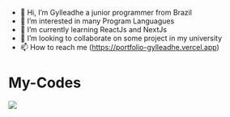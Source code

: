 - 👋 Hi, I’m Gylleadhe a junior programmer from Brazil
- 👀 I’m interested in many Program Languagues
- 🌱 I’m currently learning ReactJs and NextJs
- 💞️ I’m looking to collaborate on some project in my university
- 📫 How to reach me (https://portfolio-gylleadhe.vercel.app)

# My-Codes
<picture>
  <source
    srcset="https://github-readme-stats.vercel.app/api?username=anuraghazra&show_icons=true&hide-border:true&theme=radical"
    media="(prefers-color-scheme: dark),(hide-border:true)"
  />
  <source
    srcset="https://github-readme-stats.vercel.app/api?username=anuraghazra&show_icons=true&hide-border:true"
    media="(prefers-color-scheme: light), (prefers-color-scheme: no-preference)"
    ![Top Langs](https://github-readme-stats.vercel.app/api/top-langs/?username=anuraghazra&layout=compact)
  />
  <img src="https://github-readme-stats.vercel.app/api?username=anuraghazra&show_icons=true" />
</picture>
